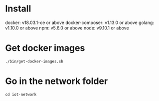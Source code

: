 # Install

docker: v18.03.1-ce or above
docker-composer: v1.13.0 or above
golang: v1.10.0 or above
npm: v5.6.0 or above
node: v9.10.1 or above

# Get docker images
```
./bin/get-docker-images.sh
```

# Go in the network folder
```
cd iot-network
```